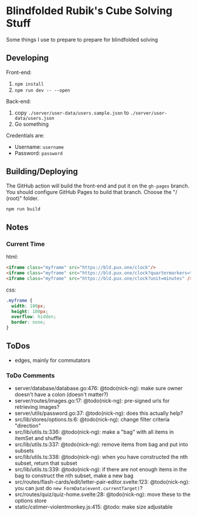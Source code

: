 # Blindfolded Rubik's Cube Solving Stuff

Some things I use to prepare to prepare for blindfolded solving

## Developing

Front-end:

1. `npm install`
2. `npm run dev -- --open`

Back-end:

1. copy `./server/user-data/users.sample.json` to `./server/user-data/users.json`
2. Go something

Credentials are:
- Username: `username`
- Password: `password`

## Building/Deploying

The GitHub action will build the front-end and put it on the `gh-pages` branch. You should configure GitHub Pages to build that branch. Choose the "/ (root)" folder.

```bash
npm run build
```

## Notes

### Current Time

html:
```html
<iframe class="myframe" src="https://bld.pux.one/clock"/>
<iframe class="myframe" src="https://bld.pux.one/clock?quartermarkers=true"/>
<iframe class="myframe" src="https://bld.pux.one/clock?unit=minutes" />
```

css:
```css
.myframe {
  width: 100px;
  height: 100px;
  overflow: hidden;
  border: none;
}
```

## ToDos

- edges, mainly for commutators

### ToDo Comments

- server/database/database.go:476: @todo(nick-ng): make sure owner doesn't have a colon (doesn't matter?)
- server/routes/images.go:17: @todo(nick-ng): pre-signed urls for retrieving images?
- server/utils/password.go:37: @todo(nick-ng): does this actually help?
- src/lib/stores/options.ts:6: @todo(nick-ng): change filter criteria "direction"
- src/lib/utils.ts:336: @todo(nick-ng): make a "bag" with all items in itemSet and shuffle
- src/lib/utils.ts:337: @todo(nick-ng): remove items from bag and put into subsets
- src/lib/utils.ts:338: @todo(nick-ng): when you have constructed the nth subset, return that subset
- src/lib/utils.ts:339: @todo(nick-ng): if there are not enough items in the bag to construct the nth subset, make a new bag
- src/routes/flash-cards/edit/letter-pair-editor.svelte:123: @todo(nick-ng): you can just do `new FormData(event.currentTarget)`?
- src/routes/quiz/quiz-home.svelte:28: @todo(nick-ng): move these to the options store
- static/cstimer-violentmonkey.js:415: @todo: make size adjustable
